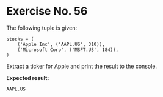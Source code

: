 # Exercise No. 56

The following tuple is given:


    stocks = (
        ('Apple Inc', ('AAPL.US', 310)),
        ('Microsoft Corp', ('MSFT.US', 184)),
    )


Extract a ticker for Apple and print the result to the console.


**Expected result:**


    AAPL.US